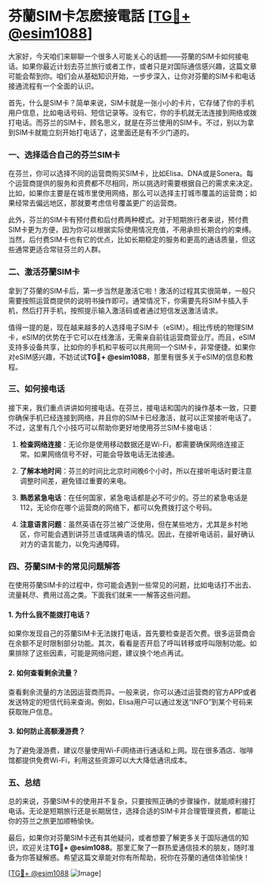 # 芬蘭SIM卡怎麽接電話 [[TG💪+ @esim1088](https://t.me/s/esim1088)]

大家好，今天咱们来聊聊一个很多人可能关心的话题——芬蘭的SIM卡如何接电话。如果你最近计划去芬兰旅行或者工作，或者只是对国际通信感兴趣，这篇文章可能会帮到你。咱们会从基础知识开始，一步步深入，让你对芬蘭的SIM卡和电话接通流程有一个全面的认识。

首先，什么是SIM卡？简单来说，SIM卡就是一张小小的卡片，它存储了你的手机用户信息，比如电话号码、短信记录等。没有它，你的手机就无法连接到网络或拨打电话。而芬兰的SIM卡，顾名思义，就是在芬兰使用的SIM卡。不过，别以为拿到SIM卡就能立刻开始打电话了，这里面还是有不少门道的。

### 一、选择适合自己的芬兰SIM卡

在芬兰，你可以选择不同的运营商购买SIM卡，比如Elisa、DNA或是Sonera。每个运营商提供的服务和资费都不尽相同，所以挑选时需要根据自己的需求来决定。比如，如果你主要是在城市里使用网络，那么可以选择主打城市覆盖的运营商；如果经常去偏远地区，那就要考虑信号覆盖更广的运营商。

此外，芬兰的SIM卡有预付费和后付费两种模式。对于短期旅行者来说，预付费SIM卡更为方便，因为你可以根据实际使用情况充值，不用承担长期合约的束缚。当然，后付费SIM卡也有它的优点，比如长期稳定的服务和更高的通话质量，但这些通常更适合常驻芬兰的人群。

### 二、激活芬蘭SIM卡

拿到了芬蘭的SIM卡后，第一步当然是激活它啦！激活的过程其实很简单，一般只需要按照运营商提供的说明书操作即可。通常情况下，你需要先将SIM卡插入手机，然后打开手机，按照提示输入激活码或者通过短信发送激活请求。

值得一提的是，现在越来越多的人选择电子SIM卡（eSIM）。相比传统的物理SIM卡，eSIM的优势在于它可以在线激活，无需亲自前往运营商营业厅。而且，eSIM支持多设备共享，比如你的手机和平板可以共用同一个SIM卡，非常便捷。如果你对eSIM感兴趣，不妨试试**TG💪+ @esim1088**，那里有很多关于eSIM的信息和教程。

### 三、如何接电话

接下来，我们重点讲讲如何接电话。在芬兰，接电话和国内的操作基本一致，只要你确保手机已经连接到网络，并且你的SIM卡已经激活，就可以正常接听电话了。不过，这里有几个小技巧可以帮助你更好地使用芬兰SIM卡接电话：

1. **检查网络连接**：无论你是使用移动数据还是Wi-Fi，都需要确保网络连接正常。如果网络信号不好，可能会导致电话无法接通。
   
2. **了解本地时间**：芬兰的时间比北京时间晚6个小时，所以在接听电话时要注意调整时间差，避免错过重要的来电。

3. **熟悉紧急电话**：在任何国家，紧急电话都是必不可少的。芬兰的紧急电话是112，无论你在哪个运营商的网络下，都可以免费拨打这个号码。

4. **注意语言问题**：虽然英语在芬兰被广泛使用，但在某些地方，尤其是乡村地区，你可能会遇到讲芬兰语或瑞典语的情况。因此，在接听电话前，最好确认对方的语言能力，以免沟通障碍。

### 四、芬蘭SIM卡的常见问题解答

在使用芬蘭SIM卡的过程中，你可能会遇到一些常见的问题，比如电话打不出去、流量耗尽、费用过高之类。下面我们就来一一解答这些问题。

#### 1. 为什么我不能拨打电话？

如果你发现自己的芬蘭SIM卡无法拨打电话，首先要检查是否欠费。很多运营商会在余额不足时限制部分功能。其次，看看是否开启了呼叫转移或呼叫限制功能。如果排除了这些因素，可能是网络问题，建议换个地点再试。

#### 2. 如何查看剩余流量？

查看剩余流量的方法因运营商而异。一般来说，你可以通过运营商的官方APP或者发送特定的短信代码来查询。例如，Elisa用户可以通过发送“INFO”到某个号码来获取账户信息。

#### 3. 如何防止高额漫游费？

为了避免漫游费，建议尽量使用Wi-Fi网络进行通话和上网。现在很多酒店、咖啡馆都提供免费Wi-Fi，利用这些资源可以大大降低通讯成本。

### 五、总结

总的来说，芬蘭SIM卡的使用并不复杂，只要按照正确的步骤操作，就能顺利接打电话。无论是短期旅行还是长期居住，选择合适的SIM卡并合理管理资费，都能让你的芬兰之旅更加顺畅愉快。

最后，如果你对芬蘭SIM卡还有其他疑问，或者想要了解更多关于国际通信的知识，欢迎关注**TG💪+ @esim1088**。那里汇聚了一群热爱通信技术的朋友，随时准备为你答疑解惑。希望这篇文章能对你有所帮助，祝你在芬蘭的通信体验愉快！

[[TG💪+ @esim1088](https://t.me/s/esim1088) ![Image](https://i.postimg.cc/4NQfJmqS/Snipaste-2025-05-13-00-14-12.png)]